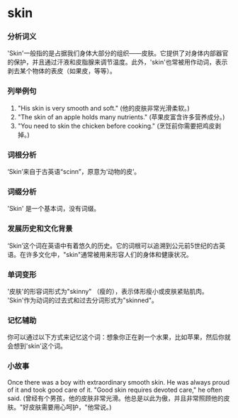 # skin

### 分析词义

  

'Skin'一般指的是占据我们身体大部分的组织——皮肤。它提供了对身体内部器官的保护，并且通过汗液和皮脂腺来调节温度。此外，'skin'也常被用作动词，表示剥去某个物体的表皮（如果皮，等等）。

  

### 列举例句

  

1.  "His skin is very smooth and soft." (他的皮肤非常光滑柔软。)
2.  "The skin of an apple holds many nutrients." (苹果皮富含许多营养成分。)
3.  "You need to skin the chicken before cooking." (烹饪前你需要把鸡皮剥掉。)

  

### 词根分析

  

‘Skin’来自于古英语“scinn”，原意为‘动物的皮’。

  

### 词缀分析

  

'Skin' 是一个基本词，没有词缀。

  

### 发展历史和文化背景

  

‘Skin’这个词在英语中有着悠久的历史。它的词根可以追溯到公元前5世纪的古英语。在许多文化中，"skin"通常被用来形容人们的身体和健康状况。

  

### 单词变形

  

'皮肤'的形容词形式为"skinny" （瘦的），表示体形瘦小或皮肤紧贴肌肉。  
'Skin'作为动词的过去式和过去分词形式为"skinned"。

  

### 记忆辅助

  

你可以通过以下方式来记忆这个词：想象你正在剥一个水果，比如苹果，然后你就会想到'skin'这个词。

  

### 小故事

  

Once there was a boy with extraordinary smooth skin. He was always proud of it and took good care of it. "Good skin requires devoted care," he often said. (曾经有个男孩，他的皮肤非常光滑。他总是以此为傲，并且非常照顾他的皮肤。"好皮肤需要用心呵护，"他常说。)
